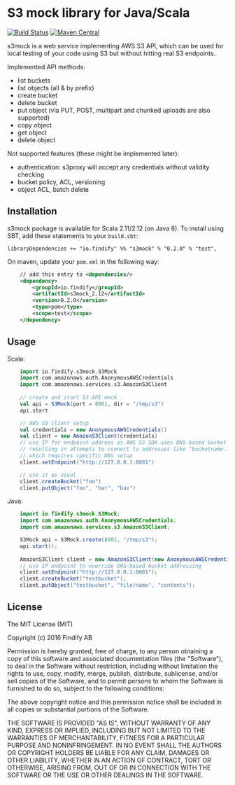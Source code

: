 # S3 mock library for Java/Scala

[![Build Status](https://travis-ci.org/findify/s3mock.svg?branch=master)](https://travis-ci.org/findify/s3mock)
[![Maven Central](https://maven-badges.herokuapp.com/maven-central/io.findify/s3mock_2.12/badge.svg)](https://maven-badges.herokuapp.com/maven-central/io.findify/s3mock_2.12)

s3mock is a web service implementing AWS S3 API, which can be used for local testing of your code using S3
but without hitting real S3 endpoints.

Implemented API methods:
* list buckets
* list objects (all & by prefix)
* create bucket
* delete bucket
* put object (via PUT, POST, multipart and chunked uploads are also supported)
* copy object
* get object
* delete object

Not supported features (these might be implemented later):
* authentication: s3proxy will accept any credentials without validity checking
* bucket policy, ACL, versioning
* object ACL, batch delete

## Installation

s3mock package is available for Scala 2.11/2.12 (on Java 8). To install using SBT, add these
 statements to your `build.sbt`:

    libraryDependencies += "io.findify" %% "s3mock" % "0.2.0" % "test",

On maven, update your `pom.xml` in the following way:
```xml
    // add this entry to <dependencies/>
    <dependency>
        <groupId>io.findify</groupId>
        <artifactId>s3mock_2.12</artifactId>
        <version>0.2.0</version>
        <type>pom</type>
        <scope>test</scope>
    </dependency>
```
## Usage
Scala:
```scala
    import io.findify.s3mock.S3Mock
    import com.amazonaws.auth.AnonymousAWSCredentials
    import com.amazonaws.services.s3.AmazonS3Client
    
    // create and start S3 API mock
    val api = S3Mock(port = 8001, dir = "/tmp/s3")
    api.start

    // AWS S3 client setup
    val credentials = new AnonymousAWSCredentials()
    val client = new AmazonS3Client(credentials)
    // use IP for endpoint address as AWS S3 SDK uses DNS-based bucket access scheme
    // resulting in attempts to connect to addresses like "bucketname.localhost"
    // which requires specific DNS setup
    client.setEndpoint("http://127.0.0.1:8001")

    // use it as usual
    client.createBucket("foo")
    client.putObject("foo", "bar", "baz")
```
Java:
```java
    import io.findify.s3mock.S3Mock;
    import com.amazonaws.auth.AnonymousAWSCredentials;
    import com.amazonaws.services.s3.AmazonS3Client;

    S3Mock api = S3Mock.create(8001, "/tmp/s3");
    api.start();
            
    AmazonS3Client client = new AmazonS3Client(new AnonymousAWSCredentials());
    // use IP endpoint to override DNS-based bucket addressing
    client.setEndpoint("http://127.0.0.1:8001");
    client.createBucket("testbucket");
    client.putObject("testbucket", "file/name", "contents");
```
    
## License

The MIT License (MIT)

Copyright (c) 2016 Findify AB

Permission is hereby granted, free of charge, to any person obtaining a copy of this software and associated documentation files (the "Software"), to deal in the Software without restriction, including without limitation the rights to use, copy, modify, merge, publish, distribute, sublicense, and/or sell copies of the Software, and to permit persons to whom the Software is furnished to do so, subject to the following conditions:

The above copyright notice and this permission notice shall be included in all copies or substantial portions of the Software.

THE SOFTWARE IS PROVIDED "AS IS", WITHOUT WARRANTY OF ANY KIND, EXPRESS OR IMPLIED, INCLUDING BUT NOT LIMITED TO THE WARRANTIES OF MERCHANTABILITY, FITNESS FOR A PARTICULAR PURPOSE AND NONINFRINGEMENT. IN NO EVENT SHALL THE AUTHORS OR COPYRIGHT HOLDERS BE LIABLE FOR ANY CLAIM, DAMAGES OR OTHER LIABILITY, WHETHER IN AN ACTION OF CONTRACT, TORT OR OTHERWISE, ARISING FROM, OUT OF OR IN CONNECTION WITH THE SOFTWARE OR THE USE OR OTHER DEALINGS IN THE SOFTWARE.